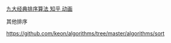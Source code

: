 [九大经典排序算法 知乎 动画](https://zhuanlan.zhihu.com/p/52884590?utm_source=wechat_session&utm_medium=social&utm_oi=631526660110028800)

其他排序

https://github.com/keon/algorithms/tree/master/algorithms/sort
